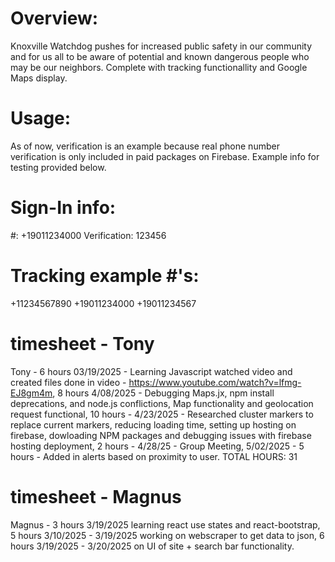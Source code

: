# Overview:
Knoxville Watchdog pushes for increased public safety in our community and for 
us all to be aware of potential and known dangerous people who may be our neighbors. Complete with tracking functionallity and Google Maps display.

# Usage:
As of now, verification is an example because real phone number verification is only included in paid packages on Firebase. Example info for testing provided below.

# Sign-In info:
 #: +19011234000
 Verification: 123456

# Tracking example #'s:
 +11234567890 
 +19011234000 
 +19011234567 
 
# timesheet - Tony 
Tony - 6 hours 03/19/2025 - Learning Javascript watched video and created files done in video - https://www.youtube.com/watch?v=lfmg-EJ8gm4m, 8 hours 4/08/2025 - Debugging Maps.jx, npm install deprecations, and node.js conflictions, Map functionality and geolocation request functional, 10 hours - 4/23/2025 - Researched cluster markers to replace current markers, reducing loading time, setting up hosting on firebase, dowloading NPM packages and debugging issues with firebase hosting deployment, 2 hours - 4/28/25 - Group Meeting, 5/02/2025 - 5 hours - Added in alerts based on proximity to user.
TOTAL HOURS: 31

# timesheet - Magnus
Magnus - 3 hours  3/19/2025 learning react use states and react-bootstrap, 5 hours 3/10/2025 - 3/19/2025 working on webscraper to get data to json, 6 hours 3/19/2025 - 3/20/2025 on UI of site + search bar functionality. 


